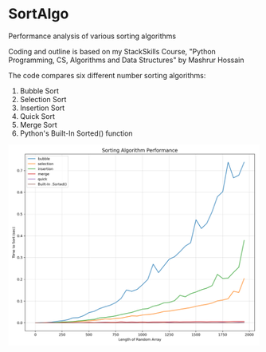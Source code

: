 # SortAlgo
Performance analysis of various sorting algorithms

Coding and outline is based on my StackSkills Course, "Python Programming, CS, Algorithms and Data Structures" by Mashrur Hossain

The code compares six different number sorting algorithms:
1. Bubble Sort
2. Selection Sort
3. Insertion Sort
4. Quick Sort
5. Merge Sort
6. Python's Built-In Sorted() function

![Random Perfomance Analysis](https://github.com/nasriv/SortAlgo/blob/master/rand_perf.png)
